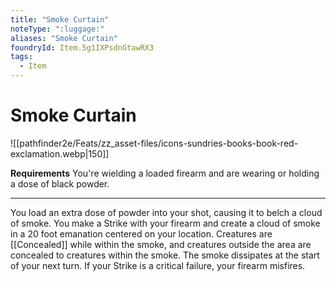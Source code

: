 ```yaml
---
title: "Smoke Curtain"
noteType: ":luggage:"
aliases: "Smoke Curtain"
foundryId: Item.5g1IXPsdnGtawRX3
tags:
  - Item
---
```


# Smoke Curtain
![[pathfinder2e/Feats/zz_asset-files/icons-sundries-books-book-red-exclamation.webp|150]]

**Requirements** You're wielding a loaded firearm and are wearing or holding a dose of black powder.

* * *

You load an extra dose of powder into your shot, causing it to belch a cloud of smoke. You make a Strike with your firearm and create a cloud of smoke in a 20 foot emanation centered on your location. Creatures are [[Concealed]] while within the smoke, and creatures outside the area are concealed to creatures within the smoke. The smoke dissipates at the start of your next turn. If your Strike is a critical failure, your firearm misfires.
